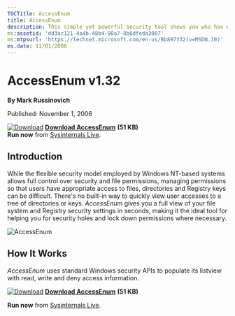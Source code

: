 ```yaml
--- 
TOCTitle: AccessEnum
title: AccessEnum
description: This simple yet powerful security tool shows you who has what access to directories, files and Registry keys on your systems.
ms:assetid: 'dd3ac121-4a4b-48b4-98a7-8b0dfeda3007'
ms:mtpsurl: 'https://technet.microsoft.com/en-us/Bb897332(v=MSDN.10)'
ms.date: 11/01/2006
---   
```

AccessEnum v1.32
================
**By Mark Russinovich**

Published: November 1, 2006

[![Download](/media/landing/sysinternals/Download_sm.png)](https://download.sysinternals.com/files/AccessEnum.zip)  [**Download AccessEnum**](https://download.sysinternals.com/files/AccessEnum.zip) **(51 KB)**  
**Run now** from [Sysinternals Live](https://live.sysinternals.com/AccessEnum.exe).

## Introduction
While the flexible security model employed by Windows NT-based systems allows full control over security and file permissions, managing permissions so that users have appropriate access to files, directories and Registry keys can be difficult. There's no built-in way to quickly view user accesses to a tree of directories or keys. *AccessEnum* gives you a full view of your file system and Registry security settings in seconds, making it the ideal tool for helping you for security holes and lock down permissions where necessary.

![AccessEnum](/media/landing/sysinternals/accessenum.png)

## How It Works
*AccessEnum* uses standard Windows security APIs to populate its listview with read, write and deny access information.

[![Download](/media/landing/sysinternals/Download_sm.png)](https://download.sysinternals.com/files/AccessEnum.zip)  [**Download AccessEnum**](https://download.sysinternals.com/files/AccessEnum.zip) **(51 KB)**  

**Run now** from [Sysinternals Live](https://live.sysinternals.com/AccessEnum.exe).